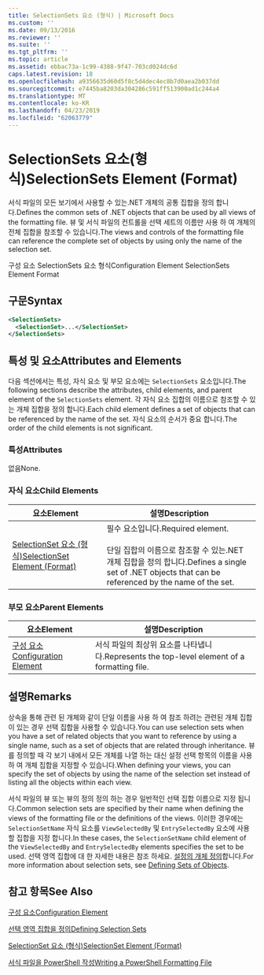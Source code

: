 ```yaml
---
title: SelectionSets 요소 (형식) | Microsoft Docs
ms.custom: ''
ms.date: 09/13/2016
ms.reviewer: ''
ms.suite: ''
ms.tgt_pltfrm: ''
ms.topic: article
ms.assetid: ebbac73a-1c99-4388-9f47-703cd024dc6d
caps.latest.revision: 18
ms.openlocfilehash: a9356635d60d5f8c5d4dec4ec8b7d0aea2b037dd
ms.sourcegitcommit: e7445ba8203da304286c591ff513900ad1c244a4
ms.translationtype: MT
ms.contentlocale: ko-KR
ms.lasthandoff: 04/23/2019
ms.locfileid: "62063779"
---
```

# <a name="selectionsets-element-format"></a><span data-ttu-id="1e4ed-102">SelectionSets 요소(형식)</span><span class="sxs-lookup"><span data-stu-id="1e4ed-102">SelectionSets Element (Format)</span></span>

<span data-ttu-id="1e4ed-103">서식 파일의 모든 보기에서 사용할 수 있는.NET 개체의 공통 집합을 정의 합니다.</span><span class="sxs-lookup"><span data-stu-id="1e4ed-103">Defines the common sets of .NET objects that can be used by all views of the formatting file.</span></span> <span data-ttu-id="1e4ed-104">뷰 및 서식 파일의 컨트롤을 선택 세트의 이름만 사용 하 여 개체의 전체 집합을 참조할 수 있습니다.</span><span class="sxs-lookup"><span data-stu-id="1e4ed-104">The views and controls of the formatting file can reference the complete set of objects by using only the name of the selection set.</span></span>

<span data-ttu-id="1e4ed-105">구성 요소 SelectionSets 요소 형식</span><span class="sxs-lookup"><span data-stu-id="1e4ed-105">Configuration Element SelectionSets Element Format</span></span>

## <a name="syntax"></a><span data-ttu-id="1e4ed-106">구문</span><span class="sxs-lookup"><span data-stu-id="1e4ed-106">Syntax</span></span>

```xml
<SelectionSets>
  <SelectionSet>...</SelectionSet>
</SelectionSets>
```

## <a name="attributes-and-elements"></a><span data-ttu-id="1e4ed-107">특성 및 요소</span><span class="sxs-lookup"><span data-stu-id="1e4ed-107">Attributes and Elements</span></span>

<span data-ttu-id="1e4ed-108">다음 섹션에서는 특성, 자식 요소 및 부모 요소에는 `SelectionSets` 요소입니다.</span><span class="sxs-lookup"><span data-stu-id="1e4ed-108">The following sections describe the attributes, child elements, and parent element of the `SelectionSets` element.</span></span> <span data-ttu-id="1e4ed-109">각 자식 요소 집합의 이름으로 참조할 수 있는 개체 집합을 정의 합니다.</span><span class="sxs-lookup"><span data-stu-id="1e4ed-109">Each child element defines a set of objects that can be referenced by the name of the set.</span></span> <span data-ttu-id="1e4ed-110">자식 요소의 순서가 중요 합니다.</span><span class="sxs-lookup"><span data-stu-id="1e4ed-110">The order of the child elements is not significant.</span></span>

### <a name="attributes"></a><span data-ttu-id="1e4ed-111">특성</span><span class="sxs-lookup"><span data-stu-id="1e4ed-111">Attributes</span></span>

<span data-ttu-id="1e4ed-112">없음</span><span class="sxs-lookup"><span data-stu-id="1e4ed-112">None.</span></span>

### <a name="child-elements"></a><span data-ttu-id="1e4ed-113">자식 요소</span><span class="sxs-lookup"><span data-stu-id="1e4ed-113">Child Elements</span></span>

|<span data-ttu-id="1e4ed-114">요소</span><span class="sxs-lookup"><span data-stu-id="1e4ed-114">Element</span></span>|<span data-ttu-id="1e4ed-115">설명</span><span class="sxs-lookup"><span data-stu-id="1e4ed-115">Description</span></span>|
|-------------|-----------------|
|[<span data-ttu-id="1e4ed-116">SelectionSet 요소 (형식)</span><span class="sxs-lookup"><span data-stu-id="1e4ed-116">SelectionSet Element (Format)</span></span>](./selectionset-element-format.md)|<span data-ttu-id="1e4ed-117">필수 요소입니다.</span><span class="sxs-lookup"><span data-stu-id="1e4ed-117">Required element.</span></span><br /><br /> <span data-ttu-id="1e4ed-118">단일 집합의 이름으로 참조할 수 있는.NET 개체 집합을 정의 합니다.</span><span class="sxs-lookup"><span data-stu-id="1e4ed-118">Defines a single set of .NET objects that can be referenced by the name of the set.</span></span>|

### <a name="parent-elements"></a><span data-ttu-id="1e4ed-119">부모 요소</span><span class="sxs-lookup"><span data-stu-id="1e4ed-119">Parent Elements</span></span>

|<span data-ttu-id="1e4ed-120">요소</span><span class="sxs-lookup"><span data-stu-id="1e4ed-120">Element</span></span>|<span data-ttu-id="1e4ed-121">설명</span><span class="sxs-lookup"><span data-stu-id="1e4ed-121">Description</span></span>|
|-------------|-----------------|
|[<span data-ttu-id="1e4ed-122">구성 요소</span><span class="sxs-lookup"><span data-stu-id="1e4ed-122">Configuration Element</span></span>](./configuration-element-format.md)|<span data-ttu-id="1e4ed-123">서식 파일의 최상위 요소를 나타냅니다.</span><span class="sxs-lookup"><span data-stu-id="1e4ed-123">Represents the top-level element of a formatting file.</span></span>|

## <a name="remarks"></a><span data-ttu-id="1e4ed-124">설명</span><span class="sxs-lookup"><span data-stu-id="1e4ed-124">Remarks</span></span>

<span data-ttu-id="1e4ed-125">상속을 통해 관련 된 개체와 같이 단일 이름을 사용 하 여 참조 하려는 관련된 개체 집합이 있는 경우 선택 집합을 사용할 수 있습니다.</span><span class="sxs-lookup"><span data-stu-id="1e4ed-125">You can use selection sets when you have a set of related objects that you want to reference by using a single name, such as a set of objects that are related through inheritance.</span></span> <span data-ttu-id="1e4ed-126">뷰를 정의할 때 각 보기 내에서 모든 개체를 나열 하는 대신 설정 선택 항목의 이름을 사용 하 여 개체 집합을 지정할 수 있습니다.</span><span class="sxs-lookup"><span data-stu-id="1e4ed-126">When defining your views, you can specify the set of objects by using the name of the selection set instead of listing all the objects within each view.</span></span>

<span data-ttu-id="1e4ed-127">서식 파일의 뷰 또는 뷰의 정의 정의 하는 경우 일반적인 선택 집합 이름으로 지정 됩니다.</span><span class="sxs-lookup"><span data-stu-id="1e4ed-127">Common selection sets are specified by their name when defining the views of the formatting file or the definitions of the views.</span></span> <span data-ttu-id="1e4ed-128">이러한 경우에는 `SelectionSetName` 자식 요소를 `ViewSelectedBy` 및 `EntrySelectedBy` 요소에 사용할 집합을 지정 합니다.</span><span class="sxs-lookup"><span data-stu-id="1e4ed-128">In these cases, the `SelectionSetName` child element of the `ViewSelectedBy` and `EntrySelectedBy` elements specifies the set to be used.</span></span> <span data-ttu-id="1e4ed-129">선택 영역 집합에 대 한 자세한 내용은 참조 하세요. [설정의 개체 정의](./defining-selection-sets.md)합니다.</span><span class="sxs-lookup"><span data-stu-id="1e4ed-129">For more information about selection sets, see [Defining Sets of Objects](./defining-selection-sets.md).</span></span>

## <a name="see-also"></a><span data-ttu-id="1e4ed-130">참고 항목</span><span class="sxs-lookup"><span data-stu-id="1e4ed-130">See Also</span></span>

[<span data-ttu-id="1e4ed-131">구성 요소</span><span class="sxs-lookup"><span data-stu-id="1e4ed-131">Configuration Element</span></span>](./configuration-element-format.md)

[<span data-ttu-id="1e4ed-132">선택 영역 집합을 정의</span><span class="sxs-lookup"><span data-stu-id="1e4ed-132">Defining Selection Sets</span></span>](./defining-selection-sets.md)

[<span data-ttu-id="1e4ed-133">SelectionSet 요소 (형식)</span><span class="sxs-lookup"><span data-stu-id="1e4ed-133">SelectionSet Element (Format)</span></span>](./selectionset-element-format.md)

[<span data-ttu-id="1e4ed-134">서식 파일을 PowerShell 작성</span><span class="sxs-lookup"><span data-stu-id="1e4ed-134">Writing a PowerShell Formatting File</span></span>](./writing-a-powershell-formatting-file.md)
